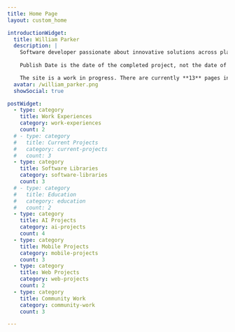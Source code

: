 ```yaml
---
title: Home Page
layout: custom_home

introductionWidget:
  title: William Parker
  description: |
    Software developer passionate about innovative solutions across platforms and technologies.
    
    Publish Date is the date of the completed project, not the date of writing.

    The site is a work in progress. There are currently **13** pages in draft and **6** complete.
  avatar: /william_parker.png
  showSocial: true

postWidget:
  - type: category
    title: Work Experiences
    category: work-experiences
    count: 2
  # - type: category
  #   title: Current Projects
  #   category: current-projects
  #   count: 3
  - type: category
    title: Software Libraries
    category: software-libraries
    count: 3
  # - type: category
  #   title: Education
  #   category: education
  #   count: 2
  - type: category
    title: AI Projects
    category: ai-projects
    count: 4
  - type: category
    title: Mobile Projects
    category: mobile-projects
    count: 3
  - type: category
    title: Web Projects
    category: web-projects
    count: 2
  - type: category
    title: Community Work
    category: community-work
    count: 3

---
```

